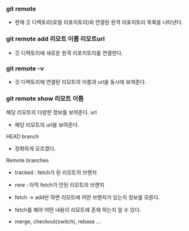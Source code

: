 ### git remote 
- 현재 깃 디렉토리(로컬 리포지토리)와 연결된 원격 리포지토리 목록을 나타낸다.

### git remote add 리모트 이름 리모트url
- 깃 디렉토리에 새로운 원격 리포지토리를 연결한다.

### git remote -v
- 깃 디렉토리에 연결된 리모트의 이름과 url을 동시에 보여준다.

### git remote show 리모트 이름
해당 리모트의 다양한 정보를 보여준다.
url
- 해당 리모트의 url을 보여준다. 

HEAD branch
- 정확하게 모르겠다. 

Remote branches
- tracked : fetch가 된 리모트의 브랜치 
- new : 아직 fetch가 안된 리모트의 브랜치 


- fetch -> add만 하면 리모트에 어떤 브랜치가 있는지 정보를 모른다. 
- fetch를 해야 어떤 내용이 리모트에 존재 하는지 알 수 있다.
- merge, checkout(switch), rebase ...